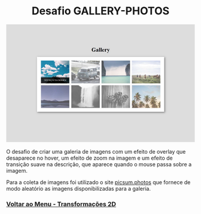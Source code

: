 <h1 style="text-align: center;">Desafio GALLERY-PHOTOS</h1>

<div align="center">
<img src="../img/Desafio Galerry.PNG">
</div>

O desafio de criar uma galeria de imagens com um efeito de overlay que desaparece no hover, um efeito de zoom na imagem e um efeito de transição suave na descrição, que aparece quando o mouse passa sobre a imagem.

Para a coleta de imagens foi utilizado o site [picsum.photos](https://picsum.photos/) que fornece de modo aleatório as imagens disponibilizadas para a galeria.


### [Voltar ao Menu - Transformações 2D](../menu.md)